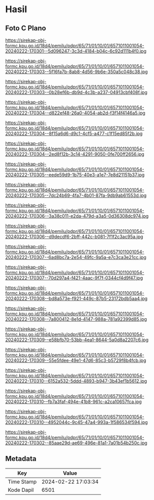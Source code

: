 # Hasil

## Foto C Plano

https://sirekap-obj-formc.kpu.go.id/18d4/pemilu/pdpr/65/71/01/10/01/6571011001054-20240222-170301--5d096247-3c3d-4184-b04c-6c92d111b4f0.jpg

https://sirekap-obj-formc.kpu.go.id/18d4/pemilu/pdpr/65/71/01/10/01/6571011001054-20240222-170303--5f16fa7b-8ab8-4d56-9b6e-350a5c048c38.jpg

https://sirekap-obj-formc.kpu.go.id/18d4/pemilu/pdpr/65/71/01/10/01/6571011001054-20240222-170303--0b28ef6b-db9d-4c3b-a237-04913cbf408f.jpg

https://sirekap-obj-formc.kpu.go.id/18d4/pemilu/pdpr/65/71/01/10/01/6571011001054-20240222-170304--d822ef48-26a0-4054-ab2d-f3f14f4146a5.jpg

https://sirekap-obj-formc.kpu.go.id/18d4/pemilu/pdpr/65/71/01/10/01/6571011001054-20240222-170304--8f15a6d6-d9c1-4cf5-a477-c1f15ed85f2b.jpg

https://sirekap-obj-formc.kpu.go.id/18d4/pemilu/pdpr/65/71/01/10/01/6571011001054-20240222-170304--2ed8f12b-3c14-4291-9050-0fe700ff2656.jpg

https://sirekap-obj-formc.kpu.go.id/18d4/pemilu/pdpr/65/71/01/10/01/6571011001054-20240222-170305--eede59d9-1b75-40e3-a1e7-7e8d21151b37.jpg

https://sirekap-obj-formc.kpu.go.id/18d4/pemilu/pdpr/65/71/01/10/01/6571011001054-20240222-170305--7dc24b69-4fa7-4b01-87fa-9db9ab61553d.jpg

https://sirekap-obj-formc.kpu.go.id/18d4/pemilu/pdpr/65/71/01/10/01/6571011001054-20240222-170306--3a38c011-e2da-479d-a3a5-0d36308dc974.jpg

https://sirekap-obj-formc.kpu.go.id/18d4/pemilu/pdpr/65/71/01/10/01/6571011001054-20240222-170306--d9decdf6-2bff-442c-b081-7f1f2c3ac95a.jpg

https://sirekap-obj-formc.kpu.go.id/18d4/pemilu/pdpr/65/71/01/10/01/6571011001054-20240222-170307--6ad8bc7a-2e54-49fc-9a5a-e7c3ca3e21cc.jpg

https://sirekap-obj-formc.kpu.go.id/18d4/pemilu/pdpr/65/71/01/10/01/6571011001054-20240222-170307--70d297a4-f421-4aac-9f7f-0344cf4d9f47.jpg

https://sirekap-obj-formc.kpu.go.id/18d4/pemilu/pdpr/65/71/01/10/01/6571011001054-20240222-170308--bd8a573e-f921-449c-87b5-23172bdb5aa4.jpg

https://sirekap-obj-formc.kpu.go.id/18d4/pemilu/pdpr/65/71/01/10/01/6571011001054-20240222-170308--7a800412-8e1d-4147-988a-781a92399d85.jpg

https://sirekap-obj-formc.kpu.go.id/18d4/pemilu/pdpr/65/71/01/10/01/6571011001054-20240222-170309--e58bfb70-53bb-4ea1-8644-5a0d8a2207c6.jpg

https://sirekap-obj-formc.kpu.go.id/18d4/pemilu/pdpr/65/71/01/10/01/6571011001054-20240222-170309--55e5fdee-49e1-47d6-85c3-b5729f8b4fcb.jpg

https://sirekap-obj-formc.kpu.go.id/18d4/pemilu/pdpr/65/71/01/10/01/6571011001054-20240222-170310--6152a532-5ddd-4893-b947-3b43ef1b5612.jpg

https://sirekap-obj-formc.kpu.go.id/18d4/pemilu/pdpr/65/71/01/10/01/6571011001054-20240222-170310--fb7a3faf-494e-41b8-961c-a2ca10657fca.jpg

https://sirekap-obj-formc.kpu.go.id/18d4/pemilu/pdpr/65/71/01/10/01/6571011001054-20240222-170310--4952044c-9c45-47a4-993a-1f586534f594.jpg

https://sirekap-obj-formc.kpu.go.id/18d4/pemilu/pdpr/65/71/01/10/01/6571011001054-20240222-170302--85aae29d-ae69-496e-81a1-7a01b54b250c.jpg


## Metadata

| Key        | Value               |
| ---------- | ------------------- |
| Time Stamp | 2024-02-22 17:03:34 |
| Kode Dapil | 6501                |



